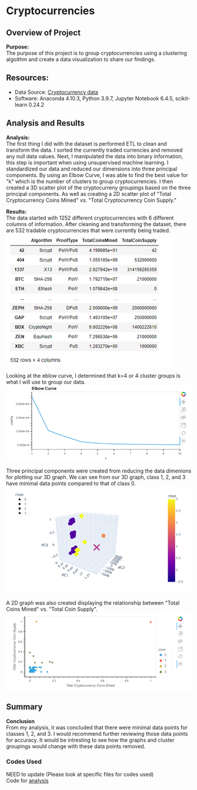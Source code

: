 # Cryptocurrencies

## Overview of Project  

**Purpose:**  
The purpose of this project is to group cryptocurrencies using a clustering algoithm and create a data visualization to share our findings.  

## Resources:  
- Data Source: [Cryptocurrency data](https://min-api.cryptocompare.com/data/all/coinlist)  
- Software: Anaconda 4.10.3, Python 3.9.7, Jupyter Notebook 6.4.5, scikit-learn 0.24.2  

## Analysis and Results  

**Analysis:**  
The first thing I did with the dataset is performed ETL to clean and transform the data. I sorted the currently traded currencies and removed any null data values. Next, I manipulated the data into binary information, this step is important when using unsupervised machine learning. I standardized our data and reduced our dimensions into three principal components. By using an Elbow Curve, I was able to find the best value for "k" which is the number of clusters to group cryptocurrencies. I then created a 3D scatter plot of the cryptocurreny groupings based on the three principal components. As well as creating a 2D scatter plot of "Total Cryptocurrency Coins Mined" vs. "Total Cryptocurrency Coin Supply."  

**Results:**  
The data started with 1252 different cryptocurrencies with 6 different columns of information. After cleaning and transforming the dataset, there are 532 tradable cryptocurrencies that were currently being traded.  
<img src="Resources/cleaned_data.PNG">  

Looking at the eblow curve, I determined that k=4 or 4 cluster groups is what I will use to group our data.  
<img src="Resources/elbow_curve.PNG">  

Three principal components were created from reducing the data dimenions for plotting our 3D graph. We can see from our 3D graph, class 1, 2, and 3 have minimal data points compared to that of class 0.  
<img src="Resources/3d_model.PNG">  

A 2D graph was also created displaying the relationship between "Total Coins Mined" vs. "Total Coin Supply".  
<img src="Resources/2d_graph.PNG">  

## Summary  

**Conclusion**  
From my analysis, it was concluded that there were minimal data points for classes 1, 2, and 3. I would recommend further reviewing those data points for accuracy. It would be intresting to see how the graphs and cluster groupings would change with these data points removed.  

### Codes Used  

NEED to update
(Please look at specific files for codes used)  
Code for [analysis](https://github.com/tonywang3571/Cryptocurrencies/blob/master/crypto_clustering.ipynb)  
